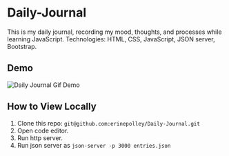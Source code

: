 # Daily-Journal
This is my daily journal, recording my mood, thoughts, and processes while learning JavaScript. Technologies: HTML, CSS, JavaScript, JSON server, Bootstrap.

## Demo
![Daily Journal Gif Demo](dailyjournal.gif)

## How to View Locally
1. Clone this repo: `git@github.com:erinepolley/Daily-Journal.git`
2. Open code editor.
3. Run http server.
4. Run json server as `json-server -p 3000 entries.json`

